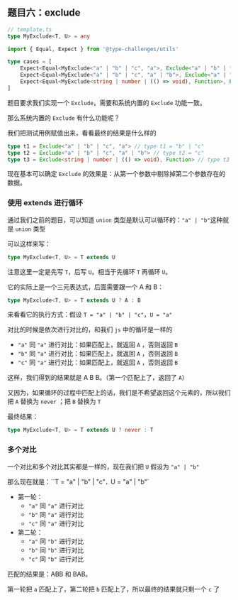 ## 题目六：exclude

```ts
// template.ts
type MyExclude<T, U> = any
```

```ts
import { Equal, Expect } from '@type-challenges/utils'

type cases = [
    Expect<Equal<MyExclude<"a" | "b" | "c", "a">, Exclude<"a" | "b" | "c", "a">>>,
    Expect<Equal<MyExclude<"a" | "b" | "c", "a" | "b">, Exclude<"a" | "b" | "c", "a" | "b">>>,
    Expect<Equal<MyExclude<string | number | (() => void), Function>, Exclude<string | number | (() => void), Function>>>,
]
```

题目要求我们实现一个 `Exclude`，需要和系统内置的 `Exclude` 功能一致。

那么系统内置的 `Exclude` 有什么功能呢？

我们把测试用例赋值出来，看看最终的结果是什么样的

```ts
type t1 = Exclude<"a" | "b" | "c", "a"> // type t1 = "b" | "c"
type t2 = Exclude<"a" | "b" | "c", "a" | "b"> // type t2 = "c"
type t3 = Exclude<string | number | (() => void), Function> // type t3 = string | number
```

现在基本可以确定 `Exclude` 的效果是：从第一个参数中剔除掉第二个参数存在的数据。



### 使用 extends 进行循环

通过我们之前的题目，可以知道 `union` 类型是默认可以循环的：`"a" | "b"`这种就是 `union` 类型

可以这样来写：

```ts
type MyExclude<T, U> = T extends U
```

注意这里一定是先写 `T`，后写 `U`。相当于先循环 `T` 再循环 `U`。

它的实际上是一个三元表达式，后面需要跟一个 A 和 B：

```ts
type MyExclude<T, U> = T extends U ? A : B
```

来看看它的执行方式：假设 `T = "a" | "b" | "c"`，`U = "a"`

对比的时候是依次进行对比的，和我们 `js` 中的循环是一样的

- `"a"` 同 `"a"` 进行对比：如果匹配上，就返回 `A` ，否则返回 `B`
- `"b"` 同 `"a"` 进行对比：如果匹配上，就返回 `A` ，否则返回 `B`
- `"c"` 同 `"a"` 进行对比：如果匹配上，就返回 `A` ，否则返回 `B`

这样，我们得到的结果就是 A B B。（第一个匹配上了，返回了 `A`）

又因为，如果循环的过程中匹配上的话，我们是不希望返回这个元素的，所以我们把 `A` 替换为 `never` ；把 `B` 替换为 `T`

最终结果：

```ts
type MyExclude<T, U> = T extends U ? never : T
```



### 多个对比

一个对比和多个对比其实都是一样的，现在我们把 `U` 假设为 `"a" | "b"`

那么现在就是：``T = "a" | "b" | "c"`，`U = "a" | "b"`

- 第一轮：
  - `"a"` 同 `"a"` 进行对比
  - `"b"` 同 `"a"` 进行对比
  - `"c"` 同 `"a"` 进行对比
- 第二轮：
  - `"a"` 同 `"b"` 进行对比
  - `"b"` 同 `"b"` 进行对比
  - `"c"` 同 `"b"` 进行对比

匹配的结果是：ABB 和 BAB。

第一轮把 `a` 匹配上了，第二轮把 `b` 匹配上了，所以最终的结果就只剩一个 `c` 了





















